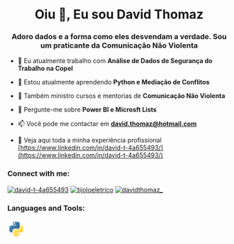 <h1 align="center">Oiu 👋, Eu sou David Thomaz</h1>
<h3 align="center">Adoro dados e a forma como eles desvendam a verdade. Sou um praticante da Comunicação Não Violenta</h3>

- 🔭 Eu atualmente trabalho com **Análise de Dados de Segurança do Trabalho na Copel**

- 🌱 Estou atualmente aprendendo **Python e Mediação de Conflitos**

- 👯 Também ministro cursos e mentorias de **Comunicação Não Violenta**

- 💬 Pergunte-me sobre **Power BI e Microsft Lists**

- 📫 Você pode me contactar em **david.thomaz@hotmail.com**

- 📄 Veja aqui toda a minha experiência profissional [https://www.linkedin.com/in/david-t-4a655493/](https://www.linkedin.com/in/david-t-4a655493/)

<h3 align="left">Connect with me:</h3>
<p align="left">
<a href="https://linkedin.com/in/david-t-4a655493" target="blank"><img align="center" src="https://raw.githubusercontent.com/rahuldkjain/github-profile-readme-generator/master/src/images/icons/Social/linked-in-alt.svg" alt="david-t-4a655493" height="30" width="40" /></a>
<a href="https://fb.com/tijoloeletrico" target="blank"><img align="center" src="https://raw.githubusercontent.com/rahuldkjain/github-profile-readme-generator/master/src/images/icons/Social/facebook.svg" alt="tijoloeletrico" height="30" width="40" /></a>
<a href="https://instagram.com/davidthomaz_" target="blank"><img align="center" src="https://raw.githubusercontent.com/rahuldkjain/github-profile-readme-generator/master/src/images/icons/Social/instagram.svg" alt="davidthomaz_" height="30" width="40" /></a>
</p>

<h3 align="left">Languages and Tools:</h3>
<p align="left"> <a href="https://www.python.org" target="_blank" rel="noreferrer"> <img src="https://raw.githubusercontent.com/devicons/devicon/master/icons/python/python-original.svg" alt="python" width="40" height="40"/> </a> </p>


<!---
davidthomazcwb/davidthomazcwb is a ✨ special ✨ repository because its `README.md` (this file) appears on your GitHub profile.
You can click the Preview link to take a look at your changes.
--->
